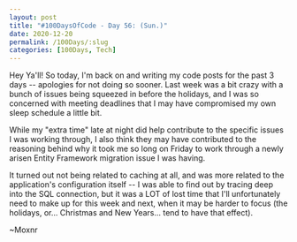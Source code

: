 ```yaml
---
layout: post
title: "#100DaysOfCode - Day 56: (Sun.)"
date: 2020-12-20
permalink: /100Days/:slug
categories: [100Days, Tech]
---
```


Hey Ya'll! So today, I'm back on and writing my code posts for the past 3 days -- apologies for not doing so sooner. Last week was a bit crazy with a bunch of issues being squeezed in before the holidays, and I was so concerned with meeting deadlines that I may have compromised my own sleep schedule a little bit.

While my "extra time" late at night did help contribute to the specific issues I was working through, I also think they may have contributed to the reasoning behind why it took me so long on Friday to work through a newly arisen Entity Framework migration issue I was having.

It turned out not being related to caching at all, and was more related to the application's configuration itself -- I was able to find out by tracing deep into the SQL connection, but it was a LOT of lost time that I'll unfortunately need to make up for this week and next, when it may be harder to focus (the holidays, or... Christmas and New Years... tend to have that effect).

~Moxnr